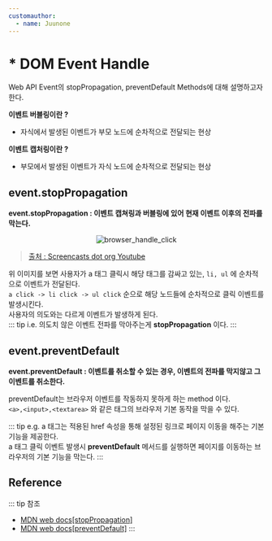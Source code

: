 ```yaml
---
customauthor:
  - name: Juunone
---
```

# * DOM Event Handle
<Author/>

Web API Event의 stopPropagation, preventDefault Methods에 대해 설명하고자 한다.

**이벤트 버블링이란 ?**
- 자식에서 발생된 이벤트가 부모 노드에 순차적으로 전달되는 현상

**이벤트 캡처링이란 ?**
- 부모에서 발생된 이벤트가 자식 노드에 순차적으로 전달되는 현상

## event.stopPropagation

**event.stopPropagation : 이벤트 캡쳐링과 버블링에 있어 현재 이벤트 이후의 전파를 막는다.**

<p style="text-align:center;"><img :src="$withBase('/webapi-event-handle/browser_handle_click.jpg')" alt="browser_handle_click" /></p>

> [출처 : Screencasts dot org Youtube](https://youtu.be/IyCnbyWZkRU)    

위 이미지를 보면 사용자가 a 태그 클릭시 해당 태그를 감싸고 있는, `li, ul` 에 순차적으로 이벤트가 전달된다.   
`a click -> li click -> ul click` 순으로 해당 노드들에 순차적으로 클릭 이벤트를 발생시킨다.  
사용자의 의도와는 다르게 이벤트가 발생하게 된다.  
::: tip i.e.
의도치 않은 이벤트 전파를 막아주는게 **stopPropagation** 이다.
:::

## event.preventDefault

**event.preventDefault : 이벤트를 취소할 수 있는 경우, 이벤트의 전파를 막지않고 그 이벤트를 취소한다.**

preventDefault는 브라우저 이벤트를 작동하지 못하게 하는 method 이다.  
`<a>,<input>,<textarea>` 와 같은 태그의 브라우저 기본 동작을 막을 수 있다.  

::: tip e.g.
a 태그는 적용된 href 속성을 통해 설정된 링크로 페이지 이동을 해주는 기본 기능을 제공한다.  
a 태그 클릭 이벤트 발생시 **preventDefault** 메서드를 실행하면 페이지를 이동하는 브라우저의 기본 기능을 막는다.
:::

## Reference
::: tip 참조
- [MDN web docs[stopPropagation]](https://developer.mozilla.org/ko/docs/Web/API/Event/stopPropagation)
- [MDN web docs[preventDefault]](https://developer.mozilla.org/ko/docs/Web/API/Event/preventDefault)
:::
